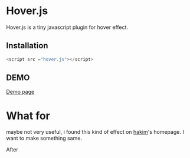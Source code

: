 # Hover.js

Hover.js is a tiny javascript plugin for hover effect.

## Installation

```javascript
<script src ="hover.js"></script>
```

## DEMO

[Demo page](https://html50.github.io/hover.js)

# What for

maybe not very useful, i found this kind of effect on [hakim](http://hakim.se/)'s homepage. I want to make something same.

After
